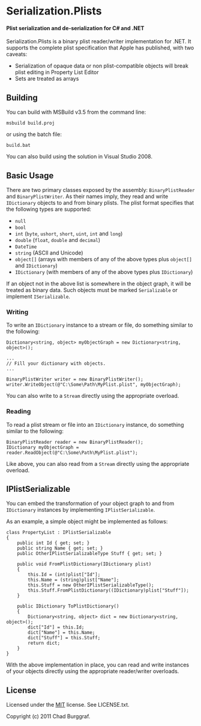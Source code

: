 # Serialization.Plists
#### Plist serialization and de-serialization for C# and .NET

Serialization.Plists is a binary plist reader/writer implementation for .NET. It supports the complete plist specification that Apple has published, with two caveats:

 - Serialization of opaque data or non plist-compatible objects will break plist editing in Property List Editor
 - Sets are treated as arrays
 
## Building

You can build with MSBuild v3.5 from the command line:

    msbuild build.proj

or using the batch file:

    build.bat
    
You can also build using the solution in Visual Studio 2008.

## Basic Usage

There are two primary classes exposed by the assembly: `BinaryPlistReader` and `BinaryPlistWriter`. As their names imply, they read and write `IDictionary` objects to and from binary plists. The plist format specifies that the following types are supported:

 - `null`
 - `bool`
 - `int` (`byte`, `ushort`, `short`, `uint`, `int` and `long`)
 - `double` (`float`, `double` and `decimal`)
 - `DateTime`
 - `string` (ASCII and Unicode)
 - `object[]` (arrays with members of any of the above types plus `object[]` and `IDictionary`)
 - `IDictionary` (with members of any of the above types plus `IDictionary`)
 
If an object not in the above list is somewhere in the object graph, it will be treated as binary data. Such objects must be marked `Serializable` or implement `ISerializable`.

### Writing

To write an `IDictionary` instance to a stream or file, do something similar to the following:

    Dictionary<string, object> myObjectGraph = new Dictionary<string, object>();
    
    ...
    // Fill your dictionary with objects.
    ...
    
    BinaryPlistWriter writer = new BinaryPlistWriter();
    writer.WriteObject(@"C:\Some\Path\MyPlist.plist", myObjectGraph);
    
You can also write to a `Stream` directly using the appropriate overload.

### Reading

To read a plist stream or file into an `IDictionary` instance, do something similar to the following:

    BinaryPlistReader reader = new BinaryPlistReader();
    IDictionary myObjectGraph = reader.ReadObject(@"C:\Some\Path\MyPlist.plist");
    
Like above, you can also read from a `Stream` directly using the appropriate overload.

## IPlistSerializable

You can embed the transformation of your object graph to and from `IDictionary` instances by implementing `IPlistSerializable`.

As an example, a simple object might be implemented as follows:

    class PropertyList : IPlistSerializable
    {
		public int Id { get; set; }
        public string Name { get; set; }
        public OtherIPlistSerializableType Stuff { get; set; }
        
        public void FromPlistDictionary(IDictionary plist)
        {
            this.Id = (int)plist["Id"];
            this.Name = (string)plist["Name"];
            this.Stuff = new OtherIPlistSerializableType();
            this.Stuff.FromPlistDictionary((IDictionary)plist["Stuff"]);
        }
        
        public IDictionary ToPlistDictionary()
        {
            Dictionary<string, object> dict = new Dictionary<string, object>();
            dict["Id"] = this.Id;
            dict["Name"] = this.Name;
            dict["Stuff"] = this.Stuff;
            return dict;
        }
    }

With the above implementation in place, you can read and write instances of your objects directly using the appropriate reader/writer overloads.
    
## License

Licensed under the [MIT](http://www.opensource.org/licenses/mit-license.html) license. See LICENSE.txt.

Copyright (c) 2011 Chad Burggraf.